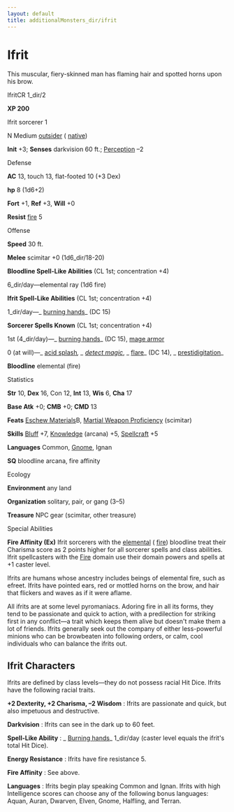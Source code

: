 ```yaml
---
layout: default
title: additionalMonsters_dir/ifrit
---
```

# Ifrit

This muscular, fiery-skinned man has flaming hair and spotted horns upon his brow.

IfritCR 1_dir/2

**XP 200**

Ifrit sorcerer 1

N Medium [outsider](monsters_dir/creatureTypes#_outsider) ( [native](monsters_dir/creatureTypes#_native-subtype))

**Init** +3; **Senses** darkvision 60 ft.; [Perception](additionalMonsters_dir/../skills_dir/perception#_perception) –2

Defense

**AC** 13, touch 13, flat-footed 10 (+3 Dex)

**hp** 8 (1d6+2)

**Fort** +1, **Ref** +3, **Will** +0

**Resist** [fire](monsters_dir/creatureTypes#_fire-subtype) 5

Offense

**Speed** 30 ft.

**Melee** scimitar +0 (1d6_dir/18-20)

**Bloodline Spell-Like Abilities** (CL 1st; concentration +4)

6_dir/day—elemental ray (1d6 fire)

**Ifrit Spell-Like Abilities** (CL 1st; concentration +4)

1_dir/day—_ [burning hands](additionalMonsters_dir/../spells_dir/burningHands#_burning-hands)_ (DC 15)

**Sorcerer Spells Known** (CL 1st; concentration +4)

1st (4_dir/day)—_ [burning hands](additionalMonsters_dir/../spells_dir/burningHands#_burning-hands)_ (DC 15), [mage armor](additionalMonsters_dir/../spells_dir/mageArmor#_mage-armor)

0 (at will)—_ [acid splash](additionalMonsters_dir/../spells_dir/acidSplash#_acid-splash)_, _ [detect magic](additionalMonsters_dir/../spells_dir/detectMagic#_detect-magic)_, _ [flare](additionalMonsters_dir/../spells_dir/flare#_flare)_ (DC 14), _ [prestidigitation](additionalMonsters_dir/../spells_dir/prestidigitation#_prestidigitation)_

**Bloodline** elemental (fire)

Statistics

**Str** 10, **Dex** 16, Con 12, **Int** 13, **Wis** 6, **Cha** 17

**Base Atk** +0; **CMB** +0; **CMD** 13

**Feats** [Eschew Materials](additionalMonsters_dir/../feats#_eschew-materials)B, [Martial Weapon Proficiency](additionalMonsters_dir/../feats#_martial-weapon-proficiency) (scimitar)

**Skills** [Bluff](additionalMonsters_dir/../skills_dir/bluff#_bluff) +7, [Knowledge](additionalMonsters_dir/../skills_dir/knowledge#_knowledge) (arcana) +5, [Spellcraft](additionalMonsters_dir/../skills_dir/spellcraft#_spellcraft) +5

**Languages** Common, [Gnome](monsters_dir/creatureTypes#_gnome-subtype), Ignan

**SQ** bloodline arcana, fire affinity

Ecology

**Environment** any land

**Organization** solitary, pair, or gang (3–5)

**Treasure** NPC gear (scimitar, other treasure)

Special Abilities

**Fire Affinity (Ex)** Ifrit sorcerers with the [elemental](monsters_dir/creatureTypes#_elemental-subtype) ( [fire](monsters_dir/creatureTypes#_fire-subtype)) bloodline treat their Charisma score as 2 points higher for all sorcerer spells and class abilities. Ifrit spellcasters with the [Fire](monsters_dir/creatureTypes#_fire-subtype) domain use their domain powers and spells at +1 caster level.

Ifrits are humans whose ancestry includes beings of elemental fire, such as efreet. Ifrits have pointed ears, red or mottled horns on the brow, and hair that flickers and waves as if it were aflame.

All ifrits are at some level pyromaniacs. Adoring fire in all its forms, they tend to be passionate and quick to action, with a predilection for striking first in any conflict—a trait which keeps them alive but doesn't make them a lot of friends. Ifrits generally seek out the company of either less-powerful minions who can be browbeaten into following orders, or calm, cool individuals who can balance the ifrits out.

## Ifrit Characters

Ifrits are defined by class levels—they do not possess racial Hit Dice. Ifrits have the following racial traits.

**+2 Dexterity, +2 Charisma, –2 Wisdom** : Ifrits are passionate and quick, but also impetuous and destructive.

**Darkvision** : Ifrits can see in the dark up to 60 feet.

**Spell-Like Ability** : _ [Burning hands](additionalMonsters_dir/../spells_dir/burningHands#_burning-hands)_ 1_dir/day (caster level equals the ifrit's total Hit Dice).

**Energy Resistance** : Ifrits have fire resistance 5.

**Fire Affinity** : See above.

**Languages** : Ifrits begin play speaking Common and Ignan. Ifrits with high Intelligence scores can choose any of the following bonus languages: Aquan, Auran, Dwarven, Elven, Gnome, Halfling, and Terran.

